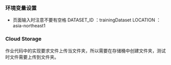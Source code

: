 ### 环境变量设置
- 页面输入时注意不要有空格
DATASET_ID ：trainingDataset
LOCATION ：asia-northeast1

### Cloud Storage
作业代码中的实现要求文件上传当文件夹，所以需要在存储桶中创建文件夹，测试时文件需要上传到文件夹。